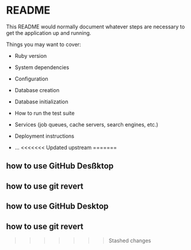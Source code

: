 # README

This README would normally document whatever steps are necessary to get the
application up and running.

Things you may want to cover:

* Ruby version

* System dependencies

* Configuration

* Database creation

* Database initialization

* How to run the test suite

* Services (job queues, cache servers, search engines, etc.)

* Deployment instructions

* ...
<<<<<<< Updated upstream
=======
## how to use GitHub Desßktop
## how to use git revert

## how to use GitHub Desktop
## how to use git revert
>>>>>>> Stashed changes
